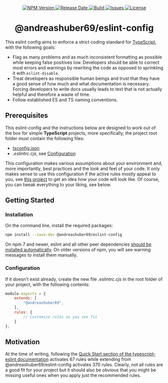 <p align="center">
  <a href="https://www.npmjs.com/package/@andreashuber69/eslint-config">
    <img src="https://img.shields.io/npm/v/@andreashuber69/eslint-config" alt="NPM Version">
  </a>
  <a href="https://github.com/andreashuber69/eslint-config/releases/latest">
    <img src="https://img.shields.io/github/release-date/andreashuber69/eslint-config.svg" alt="Release Date">
  </a>
  <a href="https://travis-ci.com/github/andreashuber69/eslint-config">
    <img src="https://travis-ci.com/andreashuber69/eslint-config.svg?branch=master" alt="Build">
  </a>
  <a href="https://github.com/andreashuber69/eslint-config/issues">
    <img src="https://img.shields.io/github/issues-raw/andreashuber69/eslint-config.svg" alt="Issues">
  </a>
  <a href="https://github.com/andreashuber69/eslint-config/blob/master/LICENSE">
    <img src="https://img.shields.io/github/license/andreashuber69/eslint-config.svg" alt="License">
  </a>
</p>

<h1 align="center">@andreashuber69/eslint-config</h1>

This eslint config aims to enforce a strict coding standard for [TypeScript](https://www.typescriptlang.org/), with the
following goals:

- Flag as many problems and as much inconsistent formatting as possible while keeping false positives low. Developers
  should be able to correct most errors and warnings by rewriting the code as opposed to sprinkling it with
  `eslint-disable`.
- Treat developers as responsible human beings and trust that they have a good sense of how much and what documentation
  is necessary. Forcing developers to write docs usually leads to text that is not actually helpful and therefore a
  waste of time.
- Follow established ES and TS naming conventions.

## Prerequisites

This eslint-config and the instructions below are designed to work out of the box for simple **TypeScript** projects,
more specifically, the project root folder must contain the following files:

- [tsconfig.json](https://www.typescriptlang.org/docs/handbook/tsconfig-json.html)
- *.eslintrc.cjs*, see [Configuration](#configuration)

This configuration makes various assumptions about your environment and, more importantly, best practices and the look
and feel of your code. It only makes sense to use this configuration if the active rules mostly appeal to you, see
[this project](https://github.com/andreashuber69/async-css-plugin/tree/develop/src) to get an idea how your code will
look like. Of course, you can tweak everything to your liking, see below.

## Getting Started

### Installation

On the command line, install the required packages:

```bash
npm install --save-dev @andreashuber69/eslint-config
```

On npm 7 and newer, eslint and all other peer dependencies
[should be installed automatically](https://github.com/npm/rfcs/blob/main/implemented/0025-install-peer-deps.md). On
older versions of npm, you will see warning messages to install them manually.

### Configuration

If it doesn't exist already, create the new file *.eslintrc.cjs* in the root folder of your project, with the following
contents:

```js
module.exports = {
    extends: [
        "@andreashuber69",
    ],
    rules: {
        // Customize rules as you see fit
    }
};
```

## Motivation

At the time of writing, following the
[Quick Start section of the typescript-eslint documentation](https://typescript-eslint.io/getting-started#quickstart)
activates 67 rules while extending from @andreashuber69/eslint-config activates 370 rules. Clearly, not all rules are
a good fit for your project but it should also be obvious that you might be missing useful ones when you apply just
the recommended rules.
